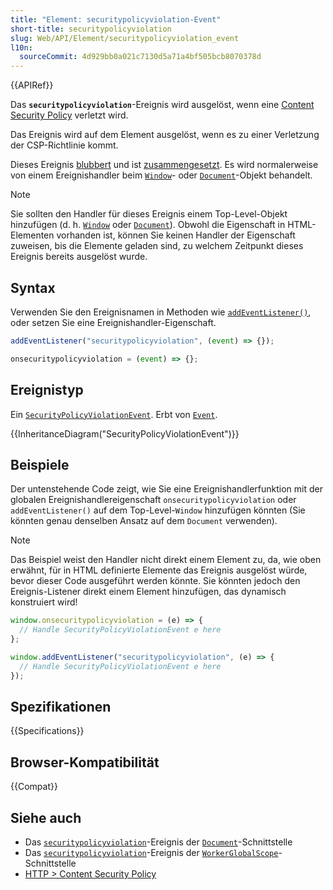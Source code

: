 ```yaml
---
title: "Element: securitypolicyviolation-Event"
short-title: securitypolicyviolation
slug: Web/API/Element/securitypolicyviolation_event
l10n:
  sourceCommit: 4d929bb0a021c7130d5a71a4bf505bcb8070378d
---
```


{{APIRef}}

Das **`securitypolicyviolation`**-Ereignis wird ausgelöst, wenn eine [Content Security Policy](/de/docs/Web/HTTP/Guides/CSP) verletzt wird.

Das Ereignis wird auf dem Element ausgelöst, wenn es zu einer Verletzung der CSP-Richtlinie kommt.

Dieses Ereignis [blubbert](/de/docs/Learn_web_development/Core/Scripting/Event_bubbling) und ist [zusammengesetzt](/de/docs/Web/API/Event/composed).
Es wird normalerweise von einem Ereignishandler beim [`Window`](/de/docs/Web/API/Window)- oder [`Document`](/de/docs/Web/API/Document)-Objekt behandelt.

> [!NOTE]
> Sie sollten den Handler für dieses Ereignis einem Top-Level-Objekt hinzufügen (d. h. [`Window`](/de/docs/Web/API/Window) oder [`Document`](/de/docs/Web/API/Document)).
> Obwohl die Eigenschaft in HTML-Elementen vorhanden ist, können Sie keinen Handler der Eigenschaft zuweisen, bis die Elemente geladen sind, zu welchem Zeitpunkt dieses Ereignis bereits ausgelöst wurde.

## Syntax

Verwenden Sie den Ereignisnamen in Methoden wie [`addEventListener()`](/de/docs/Web/API/EventTarget/addEventListener), oder setzen Sie eine Ereignishandler-Eigenschaft.

```js
addEventListener("securitypolicyviolation", (event) => {});

onsecuritypolicyviolation = (event) => {};
```

## Ereignistyp

Ein [`SecurityPolicyViolationEvent`](/de/docs/Web/API/SecurityPolicyViolationEvent). Erbt von [`Event`](/de/docs/Web/API/Event).

{{InheritanceDiagram("SecurityPolicyViolationEvent")}}

## Beispiele

Der untenstehende Code zeigt, wie Sie eine Ereignishandlerfunktion mit der globalen Ereignishandlereigenschaft `onsecuritypolicyviolation` oder `addEventListener()` auf dem Top-Level-`Window` hinzufügen könnten (Sie könnten genau denselben Ansatz auf dem `Document` verwenden).

> [!NOTE]
> Das Beispiel weist den Handler nicht direkt einem Element zu, da, wie oben erwähnt, für in HTML definierte Elemente das Ereignis ausgelöst würde, bevor dieser Code ausgeführt werden könnte.
> Sie könnten jedoch den Ereignis-Listener direkt einem Element hinzufügen, das dynamisch konstruiert wird!

```js
window.onsecuritypolicyviolation = (e) => {
  // Handle SecurityPolicyViolationEvent e here
};

window.addEventListener("securitypolicyviolation", (e) => {
  // Handle SecurityPolicyViolationEvent e here
});
```

## Spezifikationen

{{Specifications}}

## Browser-Kompatibilität

{{Compat}}

## Siehe auch

- Das [`securitypolicyviolation`](/de/docs/Web/API/Document/securitypolicyviolation_event)-Ereignis der [`Document`](/de/docs/Web/API/Document)-Schnittstelle
- Das [`securitypolicyviolation`](/de/docs/Web/API/WorkerGlobalScope/securitypolicyviolation_event)-Ereignis der [`WorkerGlobalScope`](/de/docs/Web/API/WorkerGlobalScope)-Schnittstelle
- [HTTP > Content Security Policy](/de/docs/Web/HTTP/Guides/CSP)
